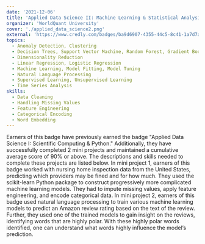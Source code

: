 ```yaml
---
date: '2021-12-06'
title: 'Applied Data Science II: Machine Learning & Statistical Analysis (with honors)'
organizer: 'WorldQuant University'
cover: './applied_data_science2.png'
external: 'https://www.credly.com/badges/ba9d6907-4355-44c5-8c41-1a7d7acb98e0/public_url'
topics:
  - Anomaly Detection, Clustering 
  - Decision Trees, Support Vector Machine, Random Forest, Gradient Boosting Trees
  - Dimensionality Reduction
  - Linear Regression, Logistic Regression
  - Machine Learning, Model Fitting, Model Tuning
  - Natural Language Processing
  - Supervised Learning, Unsupervised Learning
  - Time Series Analysis
skills: 
  - Data Cleaning
  - Handling Missing Values
  - Feature Engineering 
  - Categorical Encoding
  - Word Embedding
---
```


Earners of this badge have previously earned the badge "Applied Data Science I: Scientific Computing & Python." Additionally, they have successfully completed 2 mini projects and maintained a cumulative average score of 90% or above. The descriptions and skills needed to complete these projects are listed below.
In mini project 1, earners of this badge worked with nursing home inspection data from the United States, predicting which providers may be fined and for how much. They used the scikit-learn Python package to construct progressively more complicated machine learning models. They had to impute missing values, apply feature engineering, and encode categorical data.
In mini project 2, earners of this badge used natural language processing to train various machine learning models to predict an Amazon review rating based on the text of the review. Further, they used one of the trained models to gain insight on the reviews, identifying words that are highly polar. With these highly polar words identified, one can understand what words highly influence the model’s prediction.
